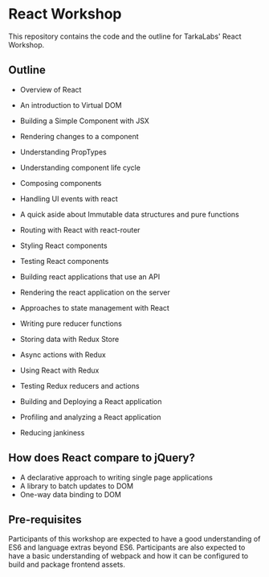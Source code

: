 # React Workshop

This repository contains the code and the outline for TarkaLabs' React Workshop.

## Outline

* Overview of React
* An introduction to Virtual DOM
* Building a Simple Component with JSX
* Rendering changes to a component
* Understanding PropTypes
* Understanding component life cycle
* Composing components
* Handling UI events with react
* A quick aside about Immutable data structures and pure functions
* Routing with React with react-router
* Styling React components
* Testing React components
* Building react applications that use an API
* Rendering the react application on the server
* Approaches to state management with React
* Writing pure reducer functions
* Storing data with Redux Store
* Async actions with Redux
* Using React with Redux
* Testing Redux reducers and actions
* Building and Deploying a React application

* Profiling and analyzing a React application
* Reducing jankiness

## How does React compare to jQuery?

* A declarative approach to writing single page applications
* A library to batch updates to DOM
* One-way data binding to DOM

## Pre-requisites

Participants of this workshop are expected to have a good understanding of ES6 and language extras beyond ES6. Participants are also expected to have a basic understanding of webpack and how it can be configured to build and package frontend assets.
